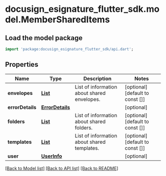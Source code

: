 # docusign_esignature_flutter_sdk.model.MemberSharedItems

## Load the model package
```dart
import 'package:docusign_esignature_flutter_sdk/api.dart';
```

## Properties
Name | Type | Description | Notes
------------ | ------------- | ------------- | -------------
**envelopes** | [**List<SharedItem>**](SharedItem.md) | List of information about shared envelopes. | [optional] [default to const []]
**errorDetails** | [**ErrorDetails**](ErrorDetails.md) |  | [optional] 
**folders** | [**List<FolderSharedItem>**](FolderSharedItem.md) | List of information about shared folders. | [optional] [default to const []]
**templates** | [**List<TemplateSharedItem>**](TemplateSharedItem.md) | List of information about shared templates. | [optional] [default to const []]
**user** | [**UserInfo**](UserInfo.md) |  | [optional] 

[[Back to Model list]](../README.md#documentation-for-models) [[Back to API list]](../README.md#documentation-for-api-endpoints) [[Back to README]](../README.md)


